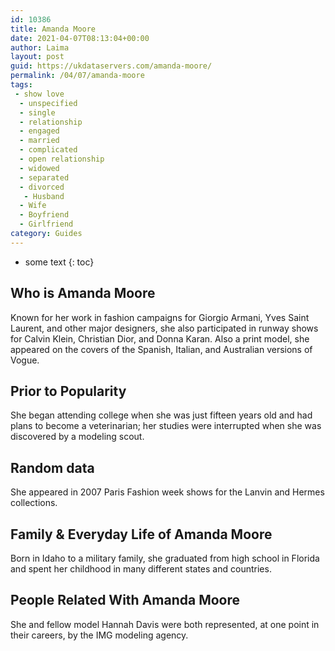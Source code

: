 ```yaml
---
id: 10386
title: Amanda Moore
date: 2021-04-07T08:13:04+00:00
author: Laima
layout: post
guid: https://ukdataservers.com/amanda-moore/
permalink: /04/07/amanda-moore
tags:
 - show love
  - unspecified
  - single
  - relationship
  - engaged
  - married
  - complicated
  - open relationship
  - widowed
  - separated
  - divorced
   - Husband
  - Wife
  - Boyfriend
  - Girlfriend
category: Guides
---
```


* some text
{: toc}


## Who is Amanda Moore
                  
                  
                  
Known for her work in fashion campaigns for Giorgio Armani, Yves Saint Laurent, and other major designers, she also participated in runway shows for Calvin Klein, Christian Dior, and Donna Karan. Also a print model, she appeared on the covers of the Spanish, Italian, and Australian versions of Vogue.
                  
              
            
              
            
                
                
                
## Prior to Popularity
                  
                  
                  
She began attending college when she was just fifteen years old and had plans to become a veterinarian; her studies were interrupted when she was discovered by a modeling scout.
                  
              
            
              
            
                
                
                
## Random data
                  
                  
                  
She appeared in 2007 Paris Fashion week shows for the Lanvin and Hermes collections.
                  
              
            
              
            
                
                
                
## Family & Everyday Life of Amanda Moore
                  
                  
                  
Born in Idaho to a military family, she graduated from high school in Florida and spent her childhood in many different states and countries.
                  
              
            
              
            
                
                
                
## People Related With Amanda Moore
                  
                  
                  
She and fellow model Hannah Davis were both represented, at one point in their careers, by the IMG modeling agency.
                  
              
            
              
            
                
              
            
              
              
            
            
              
            
          
          
          